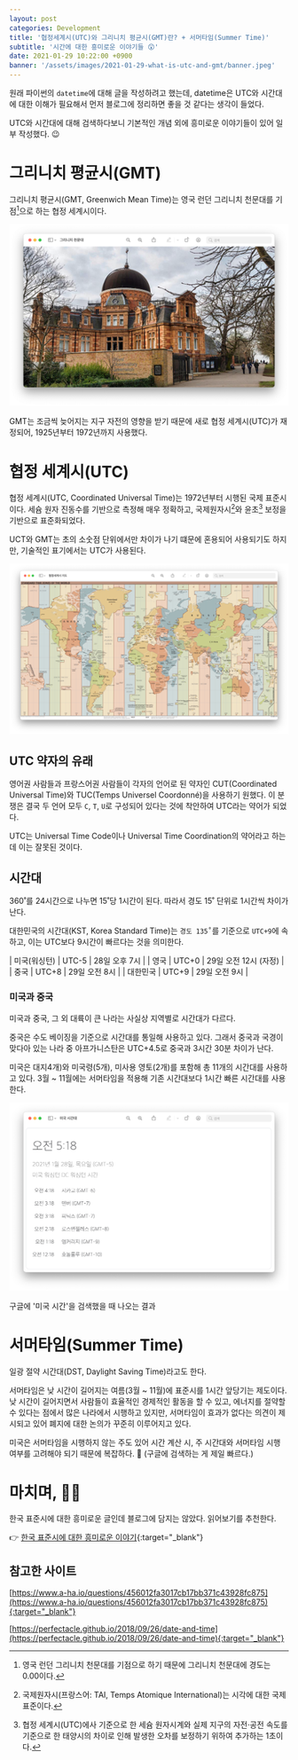 ```yaml
---
layout: post
categories: Development
title: '협정세계시(UTC)와 그리니치 평균시(GMT)란? + 서머타임(Summer Time)'
subtitle: '시간에 대한 흥미로운 이야기들️ 😲'
date: 2021-01-29 10:22:00 +0900
banner: '/assets/images/2021-01-29-what-is-utc-and-gmt/banner.jpeg'
---
```


원래 파이썬의 `datetime`에 대해 글을 작성하려고 했는데, datetime은 UTC와 시간대에 대한 이해가 필요해서 먼저 블로그에 정리하면 좋을 것 같다는 생각이 들었다.

UTC와 시간대에 대해 검색하다보니 기본적인 개념 외에 흥미로운 이야기들이 있어 일부 작성했다. 😉

# 그리니치 평균시(GMT)

그리니치 평균시(GMT, Greenwich Mean Time)는 영국 런던 그리니치 천문대를 기점[^1]으로 하는 협정 세계시이다.

![그리니치 천문대](/assets/images/2021-01-29-what-is-utc-and-gmt/01.%20그리니치%20천문대.png)

GMT는 조금씩 늦어지는 지구 자전의 영향을 받기 때문에 새로 협정 세계시(UTC)가 재정되어, 1925년부터 1972년까지 사용했다.

# 협정 세계시(UTC)

협정 세계시(UTC, Coordinated Universal Time)는 1972년부터 시행된 국제 표준시이다.
세슘 원자 진동수를 기반으로 측정해 매우 정확하고, 국제원자시[^2]와 윤초[^3] 보정을 기반으로 표준화되었다.

UCT와 GMT는 초의 소숫점 단위에서만 차이가 나기 떄문에 혼용되어 사용되기도 하지만, 기술적인 표기에서는 UTC가 사용된다.

![협정세계시 지도](/assets/images/2021-01-29-what-is-utc-and-gmt/02.%20협정세계시%20지도.png)

## UTC 약자의 유래

영어권 사람들과 프랑스어권 사람들이 각자의 언어로 된 약자인 CUT(Coordinated Universal Time)와 TUC(Temps Universel Coordonné)을 사용하기 원했다.
이 분쟁은 결국 두 언어 모두 `C`, `T`, `U`로 구성되어 있다는 것에 착안하여 UTC라는 약어가 되었다.

UTC는 Universal Time Code이나 Universal Time Coordination의 약어라고 하는데 이는 잘못된 것이다.

## 시간대

360˚를 24시간으로 나누면 15˚당 1시간이 된다. 따라서 경도 15˚ 단위로 1시간씩 차이가 난다.

대한민국의 시간대(KST, Korea Standard Time)는 `경도 135˚`를 기준으로 `UTC+9`에 속하고, 이는 UTC보다 9시간이 빠르다는 것을 의미한다.

| 미국(워싱턴) | UTC-5 	| 28일 오후 7시         |
| 영국 	    | UTC+0 	| 29일 오전 12시 (자정)  |
| 중국      	| UTC+8 	| 29일 오전 8시         |
| 대한민국  	| UTC+9 	| 29일 오전 9시         |

### 미국과 중국

미국과 중국, 그 외 대륙이 큰 나라는 사실상 지역별로 시간대가 다르다.

중국은 수도 베이징을 기준으로 시간대를 통일해 사용하고 있다. 그래서 중국과 국경이 맞다아 있는 나라 중 아프가니스탄은 UTC+4.5로 중국과 3시간 30분 차이가 난다.

미국은 대지4개)와 미국령(5개), 미사용 영토(2개)를 포함해 총 11개의 시간대를 사용하고 있다. 3월 ~ 11월에는 서머타임을 적용해 기존 시간대보다 1시간 빠른 시간대를 사용한다.

![미국 시간대](/assets/images/2021-01-29-what-is-utc-and-gmt/03.%20미국%20시간대.png)

<figcaption>구글에 '미국 시간'을 검색했을 때 나오는 결과</figcaption>

# 서머타임(Summer Time)

일광 절약 시간대(DST, Daylight Saving Time)라고도 한다.

서머타임은 낮 시간이 길어지는 여름(3월 ~ 11월)에 표준시를 1시간 앞당기는 제도이다.
낮 시간이 길어지면서 사람들이 효율적인 경제적인 활동을 할 수 있고, 에너지를 절약할 수 있다는 점에서 많은 나라에서 시행하고 있지만,
서머타임이 효과가 없다는 의견이 제시되고 있어 폐지에 대한 논의가 꾸준히 이루어지고 있다.

미국은 서머타임을 시행하지 않는 주도 있어 시간 계산 시, 주 시간대와 서머타임 시행 여부를 고려해야 되기 때문에 복잡하다. 🤯 (구글에 검색하는 게 제일 빠르다.)

# 마치며, 🙇🏻

한국 표준시에 대한 흥미로운 글인데 블로그에 담지는 않았다. 읽어보기를 추천한다.

👉 [한국 표준시에 대한 흥미로운 이야기](https://velog.io/@hiro2474/%ED%95%9C%EA%B5%AD%ED%91%9C%EC%A4%80%EC%8B%9C%EC%97%90-%EB%8C%80%ED%95%9C-%ED%9D%A5%EB%AF%B8%EB%A1%9C%EC%9A%B4-%EC%9D%B4%EC%95%BC%EA%B8%B0){:target="_blank"}

## 참고한 사이트

[https://www.a-ha.io/questions/456012fa3017cb17bb371c43928fc875](https://www.a-ha.io/questions/456012fa3017cb17bb371c43928fc875){:target="_blank"}

[https://perfectacle.github.io/2018/09/26/date-and-time](https://perfectacle.github.io/2018/09/26/date-and-time){:target="_blank"}

[^1]: 영국 런던 그리니치 천문대를 기점으로 하기 때문에 그리니치 천문대에 경도는 0.00이다.
[^2]: 국제원자시(프랑스어: TAI, Temps Atomique International)는 시각에 대한 국제 표준이다.
[^3]: 협정 세계시(UTC)에사 기준으로 한 세슘 원자시계와 실제 지구의 자전·공전 속도를 기준으로 한 태양시의 차이로 인해 발생한 오차를 보정하기 위하여 추가하는 1초이다.
